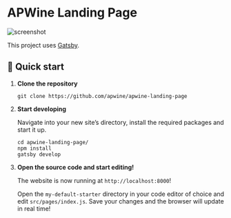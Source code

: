 # APWine Landing Page

![screenshot](https://i.ibb.co/D5CMsFQ/Screen-Shot-2020-09-03-at-19-55-48.png)

This project uses [Gatsby](https://github.com/gatsbyjs/gatsby).

## 🚀 Quick start

1.  **Clone the repository**

    ```shell
    git clone https://github.com/apwine/apwine-landing-page
    ```

1.  **Start developing**

    Navigate into your new site’s directory, install the required packages and start it up.

    ```shell
    cd apwine-landing-page/
    npm install
    gatsby develop
    ```

1.  **Open the source code and start editing!**

    The website is now running at `http://localhost:8000`!

    Open the `my-default-starter` directory in your code editor of choice and edit `src/pages/index.js`. Save your changes and the browser will update in real time!
